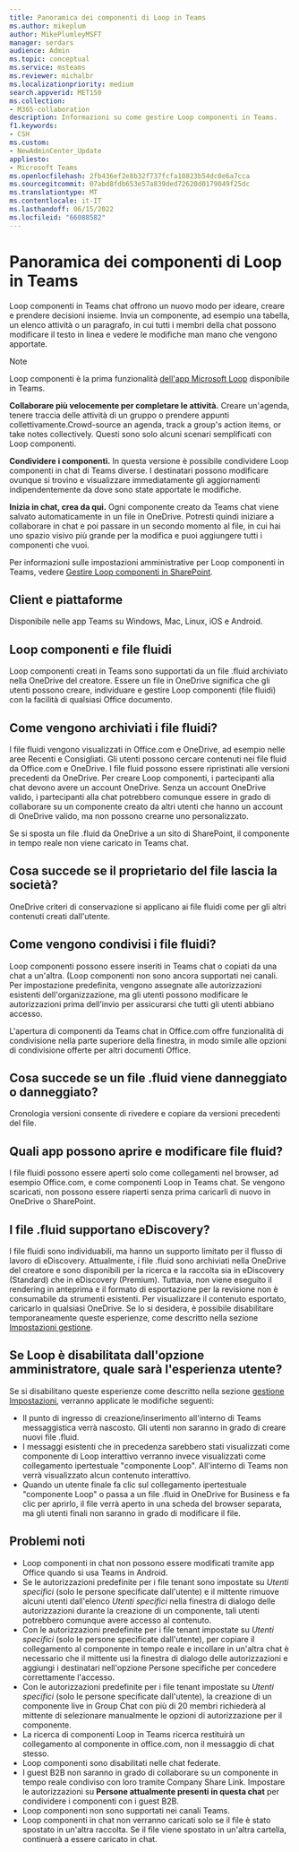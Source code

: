 ```yaml
---
title: Panoramica dei componenti di Loop in Teams
ms.author: mikeplum
author: MikePlumleyMSFT
manager: serdars
audience: Admin
ms.topic: conceptual
ms.service: msteams
ms.reviewer: michalbr
ms.localizationpriority: medium
search.appverid: MET150
ms.collection:
- M365-collaboration
description: Informazioni su come gestire Loop componenti in Teams.
f1.keywords:
- CSH
ms.custom:
- NewAdminCenter_Update
appliesto:
- Microsoft Teams
ms.openlocfilehash: 2fb436ef2e8b32f737fcfa10823b54dc0e6a7cca
ms.sourcegitcommit: 07abd8fdb653e57a839ded72620d0179049f25dc
ms.translationtype: MT
ms.contentlocale: it-IT
ms.lasthandoff: 06/15/2022
ms.locfileid: "66088582"
---
```

# <a name="overview-of-loop-components-in-teams"></a>Panoramica dei componenti di Loop in Teams

Loop componenti in Teams chat offrono un nuovo modo per ideare, creare e prendere decisioni insieme. Invia un componente, ad esempio una tabella, un elenco attività o un paragrafo, in cui tutti i membri della chat possono modificare il testo in linea e vedere le modifiche man mano che vengono apportate. 

> [!Note]
> Loop componenti è la prima funzionalità [dell'app Microsoft Loop](https://www.microsoft.com/en-us/microsoft-loop) disponibile in Teams. 

**Collaborare più velocemente per completare le attività.** Creare un'agenda, tenere traccia delle attività di un gruppo o prendere appunti collettivamente.Crowd-source an agenda, track a group's action items, or take notes collectively. Questi sono solo alcuni scenari semplificati con Loop componenti.

**Condividere i componenti.** In questa versione è possibile condividere Loop componenti in chat di Teams diverse. I destinatari possono modificare ovunque si trovino e visualizzare immediatamente gli aggiornamenti indipendentemente da dove sono state apportate le modifiche.

**Inizia in chat, crea da qui.** Ogni componente creato da Teams chat viene salvato automaticamente in un file in OneDrive. Potresti quindi iniziare a collaborare in chat e poi passare in un secondo momento al file, in cui hai uno spazio visivo più grande per la modifica e puoi aggiungere tutti i componenti che vuoi.

Per informazioni sulle impostazioni amministrative per Loop componenti in Teams, vedere [Gestire Loop componenti in SharePoint](/sharepoint/manage-loop-components).

## <a name="clients-and-platforms"></a>Client e piattaforme

Disponibile nelle app Teams su Windows, Mac, Linux, iOS e Android.

## <a name="loop-components-and-fluid-files"></a>Loop componenti e file fluidi

Loop componenti creati in Teams sono supportati da un file .fluid archiviato nella OneDrive del creatore. Essere un file in OneDrive significa che gli utenti possono creare, individuare e gestire Loop componenti (file fluidi) con la facilità di qualsiasi Office documento. 

## <a name="how-are-fluid--files-stored"></a>Come vengono archiviati i file fluidi?

I file fluidi vengono visualizzati in Office.com e OneDrive, ad esempio nelle aree Recenti e Consigliati. Gli utenti possono cercare contenuti nei file fluid da Office.com e OneDrive. I file fluid possono essere ripristinati alle versioni precedenti da OneDrive. Per creare Loop componenti, i partecipanti alla chat devono avere un account OneDrive. Senza un account OneDrive valido, i partecipanti alla chat potrebbero comunque essere in grado di collaborare su un componente creato da altri utenti che hanno un account di OneDrive valido, ma non possono crearne uno personalizzato. 

Se si sposta un file .fluid da OneDrive a un sito di SharePoint, il componente in tempo reale non viene caricato in Teams chat.

## <a name="what-happens-if-the-owner-of-the-file-leaves-the-company"></a>Cosa succede se il proprietario del file lascia la società?

OneDrive criteri di conservazione si applicano ai file fluidi come per gli altri contenuti creati dall'utente.

## <a name="how-are-fluid-files-shared"></a>Come vengono condivisi i file fluidi?

Loop componenti possono essere inseriti in Teams chat o copiati da una chat a un'altra. (Loop componenti non sono ancora supportati nei canali. Per impostazione predefinita, vengono assegnate alle autorizzazioni esistenti dell'organizzazione, ma gli utenti possono modificare le autorizzazioni prima dell'invio per assicurarsi che tutti gli utenti abbiano accesso.

L'apertura di componenti da Teams chat in Office.com offre funzionalità di condivisione nella parte superiore della finestra, in modo simile alle opzioni di condivisione offerte per altri documenti Office.

## <a name="what-if-a-fluid-file-becomes-corrupted-or-damaged"></a>Cosa succede se un file .fluid viene danneggiato o danneggiato?

Cronologia versioni consente di rivedere e copiare da versioni precedenti del file.

## <a name="what-apps-can-open-and-edit-fluid-files"></a>Quali app possono aprire e modificare file fluid?

I file fluidi possono essere aperti solo come collegamenti nel browser, ad esempio Office.com, e come componenti Loop in Teams chat. Se vengono scaricati, non possono essere riaperti senza prima caricarli di nuovo in OneDrive o SharePoint.

## <a name="does-fluid-files-support-ediscovery"></a>I file .fluid supportano eDiscovery?

I file fluidi sono individuabili, ma hanno un supporto limitato per il flusso di lavoro di eDiscovery. Attualmente, i file .fluid sono archiviati nella OneDrive del creatore e sono disponibili per la ricerca e la raccolta sia in eDiscovery (Standard) che in eDiscovery (Premium). Tuttavia, non viene eseguito il rendering in anteprima e il formato di esportazione per la revisione non è consumabile da strumenti esistenti. Per visualizzare il contenuto esportato, caricarlo in qualsiasi OneDrive. Se lo si desidera, è possibile disabilitare temporaneamente queste esperienze, come descritto nella sezione [Impostazioni gestione](/sharepoint/manage-loop-components#settings-management).

## <a name="if-loop-is-disabled-from-the-admin-switch-what-will-the-user-experience-be"></a>Se Loop è disabilitata dall'opzione amministratore, quale sarà l'esperienza utente?

Se si disabilitano queste esperienze come descritto nella sezione [gestione Impostazioni](/sharepoint/manage-loop-components#settings-management), verranno applicate le modifiche seguenti:

- Il punto di ingresso di creazione/inserimento all'interno di Teams messaggistica verrà nascosto. Gli utenti non saranno in grado di creare nuovi file .fluid.
- I messaggi esistenti che in precedenza sarebbero stati visualizzati come componente di Loop interattivo verranno invece visualizzati come collegamento ipertestuale "componente Loop". All'interno di Teams non verrà visualizzato alcun contenuto interattivo.
- Quando un utente finale fa clic sul collegamento ipertestuale "componente Loop" o passa a un file .fluid in OneDrive for Business e fa clic per aprirlo, il file verrà aperto in una scheda del browser separata, ma gli utenti finali non saranno in grado di modificare il file.

## <a name="known-issues"></a>Problemi noti

- Loop componenti in chat non possono essere modificati tramite app Office quando si usa Teams in Android.
- Se le autorizzazioni predefinite per i file tenant sono impostate su *Utenti specifici* (solo le persone specificate dall'utente) e il mittente rimuove alcuni utenti dall'elenco *Utenti specifici* nella finestra di dialogo delle autorizzazioni durante la creazione di un componente, tali utenti potrebbero comunque avere accesso al contenuto.
- Con le autorizzazioni predefinite per i file tenant impostate su *Utenti specifici* (solo le persone specificate dall'utente), per copiare il collegamento al componente in tempo reale e incollare in un'altra chat è necessario che il mittente usi la finestra di dialogo delle autorizzazioni e aggiungi i destinatari nell'opzione Persone specifiche per concedere correttamente l'accesso.
- Con le autorizzazioni predefinite per i file tenant impostate su *Utenti specifici* (solo le persone specificate dall'utente), la creazione di un componente live in Group Chat con più di 20 membri richiederà al mittente di selezionare manualmente le opzioni di autorizzazione per il componente.
- La ricerca di componenti Loop in Teams ricerca restituirà un collegamento al componente in office.com, non il messaggio di chat stesso.
- Loop componenti sono disabilitati nelle chat federate.
- I guest B2B non saranno in grado di collaborare su un componente in tempo reale condiviso con loro tramite Company Share Link. Impostare le autorizzazioni su **Persone attualmente presenti in questa chat** per condividere i componenti con i guest B2B.
- Loop componenti non sono supportati nei canali Teams.
- Loop componenti in chat non verranno caricati solo se il file è stato spostato in un'altra raccolta. Se il file viene spostato in un'altra cartella, continuerà a essere caricato in chat.
